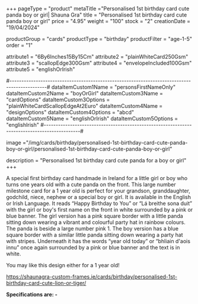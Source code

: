 +++
pageType = "product"
metaTitle ="Personalised 1st birthday card cute panda boy or girl| Shauna Gra"
title = "Personalised 1st birthday card cute panda boy or girl"
price = "4.95"
weight = "100"
stock = "2"
creationDate = "19/04/2024"

productGroup = "cards"
productType = "birthday"
productFilter = "age-1-5"
order = "1"

attribute1 = "6By6Inches15By15Cm" 
attribute2 = "plainWhiteCard250Gsm" 
attribute3 = "scallopEdge300Gsm" 
attribute4 = "envelopeIncluded100Gsm"
attribute5 = "englishOrIrish"

#---------------------------------------------------------------------------------------------#
dataItemCustom1Name = "personsFirstNameOnly"
dataItemCustom2Name = "boyOrGirl"
dataItemCustom3Name = "cardOptions"
dataItemCustom3Options = "plainWhiteCardScallopEdgeAt2Euro"
dataItemCustom4Name = "designOptions"
dataItemCustom4Options = "abcd"
dataItemCustom5Name = "englishOrIrish"
dataItemCustom5Options = "englishIrish"
#---------------------------------------------------------------------------------------------#

image ="/img/cards/birthday/personalised-1st-birthday-card-cute-panda-boy-or-girl/personalised-1st-birthday-card-cute-panda-boy-or-girl"

description = "Personalised 1st birthday card cute panda for a boy or girl"
+++

A special first birthday card handmade in Ireland for a little girl or boy who turns one years old with a cute panda on the front. This large number milestone card for a 1 year old is perfect for your grandson, granddaughter, godchild, niece, nephew or a special boy or girl. It is available in the English or Irish Language. It reads “Happy Birthday to You” or “Lá breithe sona duit” with the girl or boy's first name on the front in white surrounded by a pink or blue banner. The girl version has a pink square border with a little panda sitting down wearing a vibrant and colourful party hat in rainbow colours. The panda is beside a large number pink 1. The boy version has a blue square border with a similar little panda sitting down wearing a party hat with stripes. Underneath it has the words “year old today” or “bhliain d'aois innu” once again surrounded by a pink or blue banner and the text is in white.

You may like this design either for a 1 year old!

https://shaunagra-custom-frames.ie/cards/birthday/personalised-1st-birthday-card-cute-lion-or-tiger/

**Specifications are: -**
